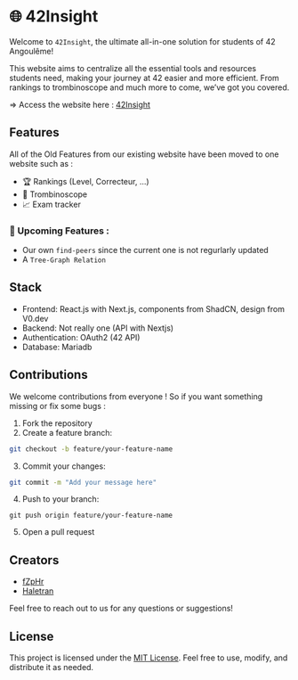 # 🌐 42Insight

Welcome to ```42Insight```, the ultimate all-in-one solution for students of 42 Angoulême! 

This website aims to centralize all the essential tools and resources students need, making your journey at 42 easier and more efficient. From rankings to trombinoscope and much more to come, we’ve got you covered.

=> Access the website here : [42Insight](https://www.42insight.tech/)

## Features

All of the Old Features from our existing website have been moved to one website such as :

- 🏆 Rankings (Level, Correcteur, ...)
- 👥 Trombinoscope
- 📈 Exam tracker

### 🚀 Upcoming Features : 

- Our own ``find-peers`` since the current one is not regurlarly updated
- A ```Tree-Graph Relation```

## Stack

- Frontend: React.js with Next.js, components from ShadCN, design from V0.dev
- Backend: Not really one (API with Nextjs)
- Authentication: OAuth2 (42 API)
- Database: Mariadb

## Contributions

We welcome contributions from everyone ! So if you want something missing or fix some bugs : 

1. Fork the repository
2. Create a feature branch:
```bash
git checkout -b feature/your-feature-name
```
3. Commit your changes:
```bash
git commit -m "Add your message here"
```
4. Push to your branch:
```
git push origin feature/your-feature-name
```
5. Open a pull request

## Creators

- [fZpHr](https://github.com/fZpHr)
- [Haletran](https://github.com/Haletran)

Feel free to reach out to us for any questions or suggestions!

## License

This project is licensed under the [MIT License](LICENSE). Feel free to use, modify, and distribute it as needed.
